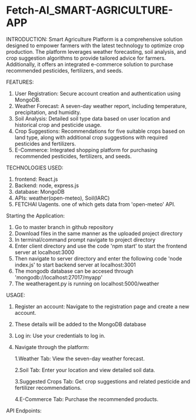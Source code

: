 # Fetch-AI_SMART-AGRICULTURE-APP
INTRODUCTION:
Smart Agriculture Platform is a comprehensive solution designed to empower farmers with the latest technology to optimize crop production. The platform leverages weather forecasting, soil analysis, and crop suggestion algorithms to provide tailored advice for farmers. Additionally, it offers an integrated e-commerce solution to purchase recommended pesticides, fertilizers, and seeds.

FEATURES:
1) User Registration: Secure account creation and authentication using MongoDB.
2) Weather Forecast: A seven-day weather report, including temperature, precipitation, and humidity.
3) Soil Analysis: Detailed soil type data based on user location and historical crop and pesticide usage.
4) Crop Suggestions: Recommendations for five suitable crops based on land type, along with additional crop suggestions with required pesticides and fertilizers.
5) E-Commerce: Integrated shopping platform for purchasing recommended pesticides, fertilizers, and seeds.

TECHNOLOGIES USED:
1. frontend: React.js
2. Backend: node, express.js
3. database: MongoDB
4. APIs: weather(open-meteo), Soil(IARC)
5. FETCHAI Uagents. one of which gets data from 'open-meteo' API.

Starting the Application:
1. Go to master branch in github repository
2. Download files in the same manner as the uploaded project directory
3. In terminal/command prompt navigate to project directory
4. Enter client directory and use the code 'npm start' to start the frontend server at localhost:3000
5. Then navigate to server directory and enter the following code 'node index.js' to start backend server at localhost:3001
6. The mongodb database can be accesed through 'mongodb://localhost:27017/myapp'
7. The weatheragent.py is running on localhost:5000/weather

USAGE:
1. Register an account: Navigate to the registration page and create a new account.
2. These details will be added to the MongoDB database 
3. Log in: Use your credentials to log in.
4. Navigate through the platform:
   
    1.Weather Tab: View the seven-day weather forecast.
   
    2.Soil Tab: Enter your location and view detailed soil data.
   
    3.Suggested Crops Tab: Get crop suggestions and related pesticide and fertilizer recommendations.
   
    4.E-Commerce Tab: Purchase the recommended products.

API Endpoints:
